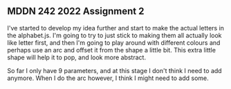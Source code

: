## MDDN 242 2022 Assignment 2

I've started to develop my idea further and start to make the actual letters in the alphabet.js. I'm going to try to just stick to making them all actually look like letter first, and then I'm going to play around with different colours and perhaps use an arc and offset it from the shape a little bit. This extra little shape will help it to pop, and look more abstract.

So far I only have 9 parameters, and at this stage I don't think I need to add anymore. When I do the arc however, I think I might need to add some.
